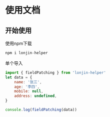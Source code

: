 # 使用文档

## 开始使用

使用npm下载
```js
npm i lonjin-helper
```

单个导入

```js
import { fieldPatching } from 'lonjin-helper'
let data = {
    name: '张三',
    age: '李四',
    mobile: null,
    address: undefined,
}

console.log(fieldPatching(data)) 
```

